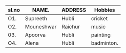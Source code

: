 | sl.no | NAME.   | ADDRESS |Hobbies|
|-------|-------|---------|-------|
|  O1.  | Supreeth|Hubli|cricket|
| O2.  | Mouneshwar| Raichur|music|
| 03.  | Apoorva |Hubli|painting|
| O4.   |Alena|Hubli|badminton. |
